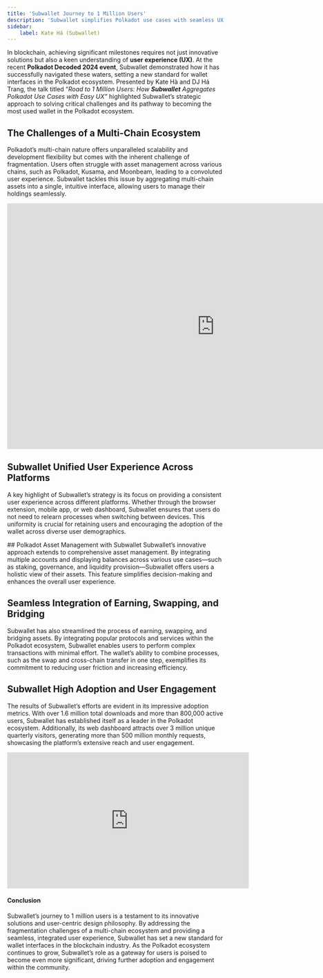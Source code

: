 ```yaml
---
title: 'Subwallet Journey to 1 Million Users'
description: 'Subwallet simplifies Polkadot use cases with seamless UX, aggregating multi-chain assets for over 1.6 million users.'
sidebar:
    label: Kate Há (Subwallet)
---
```

In blockchain, achieving significant milestones requires not just innovative solutions but also a keen understanding of **user experience (UX)**. At the recent **Polkadot Decoded 2024 event**, Subwallet demonstrated how it has successfully navigated these waters, setting a new standard for wallet interfaces in the Polkadot ecosystem. Presented by Kate Hà and DJ Há Trang, the talk titled “*Road to 1 Million Users: How **Subwallet** Aggregates Polkadot Use Cases with Easy UX”* highlighted Subwallet’s strategic approach to solving critical challenges and its pathway to becoming the most used wallet in the Polkadot ecosystem.

## The Challenges of a Multi-Chain Ecosystem
Polkadot’s multi-chain nature offers unparalleled scalability and development flexibility but comes with the inherent challenge of fragmentation. Users often struggle with asset management across various chains, such as Polkadot, Kusama, and Moonbeam, leading to a convoluted user experience. Subwallet tackles this issue by aggregating multi-chain assets into a single, intuitive interface, allowing users to manage their holdings seamlessly.

<iframe allowfullscreen="allowfullscreen" frameborder="0" height="569" src="https://docs.google.com/presentation/d/e/2PACX-1vT961tneIxnblCgGMgxzwrpjqFvOr5BWW5jC-ijr4gJMIGM9ais96G1rIszdL_Je-Cz3QmsZ1GkYKMv/embed?start=false&loop=false&delayms=60000" width="960"></iframe>

## Subwallet Unified User Experience Across Platforms
A key highlight of Subwallet’s strategy is its focus on providing a consistent user experience across different platforms. Whether through the browser extension, mobile app, or web dashboard, Subwallet ensures that users do not need to relearn processes when switching between devices. This uniformity is crucial for retaining users and encouraging the adoption of the wallet across diverse user demographics.

## Polkadot Asset Management with Subwallet
Subwallet’s innovative approach extends to comprehensive asset management. By integrating multiple accounts and displaying balances across various use cases—such as staking, governance, and liquidity provision—Subwallet offers users a holistic view of their assets. This feature simplifies decision-making and enhances the overall user experience.

## Seamless Integration of Earning, Swapping, and Bridging
Subwallet has also streamlined the process of earning, swapping, and bridging assets. By integrating popular protocols and services within the Polkadot ecosystem, Subwallet enables users to perform complex transactions with minimal effort. The wallet’s ability to combine processes, such as the swap and cross-chain transfer in one step, exemplifies its commitment to reducing user friction and increasing efficiency.

## Subwallet High Adoption and User Engagement
The results of Subwallet’s efforts are evident in its impressive adoption metrics. With over 1.6 million total downloads and more than 800,000 active users, Subwallet has established itself as a leader in the Polkadot ecosystem. Additionally, its web dashboard attracts over 3 million unique quarterly visitors, generating more than 500 million monthly requests, showcasing the platform’s extensive reach and user engagement.

<iframe allowfullscreen="allowfullscreen" frameborder="0" height="315" src="https://www.youtube.com/embed/u4NRQ-7mGgY?si=Qq9Sb_kwOkaOH1Af" title="YouTube video player" width="560"></iframe>

#### Conclusion
Subwallet’s journey to 1 million users is a testament to its innovative solutions and user-centric design philosophy. By addressing the fragmentation challenges of a multi-chain ecosystem and providing a seamless, integrated user experience, Subwallet has set a new standard for wallet interfaces in the blockchain industry. As the Polkadot ecosystem continues to grow, Subwallet’s role as a gateway for users is poised to become even more significant, driving further adoption and engagement within the community.
